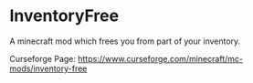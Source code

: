# InventoryFree
A minecraft mod which frees you from part of your inventory.

Curseforge Page: https://www.curseforge.com/minecraft/mc-mods/inventory-free
